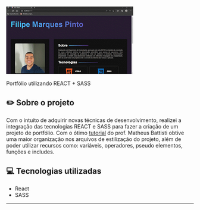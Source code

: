 ![Portfolio](https://github.com/filipeMarques00/portfolio-Filipe/blob/main/Portfolio.gif) 

Portfólio utilizando REACT + SASS

## ✏️ Sobre o projeto

Com o intuito de adquirir novas técnicas de desenvolvimento, realizei a integração das tecnologias REACT e SASS para fazer a criação de um projeto de portfólio. Com o ótimo <a href="https://www.youtube.com/watch?v=5h4vMtBlQQU&t=223s">tutorial</a> do prof. Matheus Battisti obtive uma maior organização nos arquivos de estilização do projeto, além de poder utilizar recursos como: variáveis, operadores, pseudo elementos, funções e includes.



## 💻 Tecnologias utilizadas

- React
- SASS

 ---------------------------

<p align="center">
